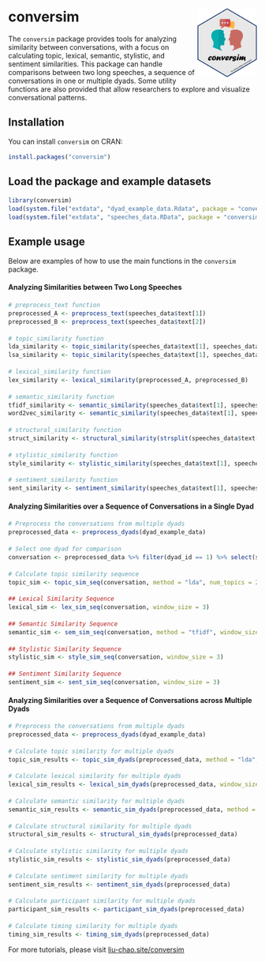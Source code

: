 
# conversim <img src="man/figures/conversim_logo.png" align="right" height="139" alt="logo" style="float:right; height:139px;"/>

The `conversim` package provides tools for analyzing similarity between
conversations, with a focus on calculating topic, lexical, semantic,
stylistic, and sentiment similarities. This package can handle
comparisons between two long speeches, a sequence of conversations in
one or multiple dyads. Some utility functions are also provided that
allow researchers to explore and visualize conversational patterns.

## Installation

You can install `conversim` on CRAN:

``` r
install.packages("conversim")
```

## Load the package and example datasets

``` r
library(conversim)
load(system.file("extdata", "dyad_example_data.Rdata", package = "conversim"))
load(system.file("extdata", "speeches_data.RData", package = "conversim"))
```

## Example usage

Below are examples of how to use the main functions in the `conversim`
package.

#### Analyzing Similarities between Two Long Speeches

``` r
# preprocess_text function
preprocessed_A <- preprocess_text(speeches_data$text[1])
preprocessed_B <- preprocess_text(speeches_data$text[2])

# topic_similarity function
lda_similarity <- topic_similarity(speeches_data$text[1], speeches_data$text[2], method = "lda", num_topics = 5)
lsa_similarity <- topic_similarity(speeches_data$text[1], speeches_data$text[2], method = "lsa", num_topics = 5)

# lexical_similarity function
lex_similarity <- lexical_similarity(preprocessed_A, preprocessed_B)

# semantic_similarity function
tfidf_similarity <- semantic_similarity(speeches_data$text[1], speeches_data$text[2], method = "tfidf")
word2vec_similarity <- semantic_similarity(speeches_data$text[1], speeches_data$text[2], method = "word2vec")

# structural_similarity function
struct_similarity <- structural_similarity(strsplit(speeches_data$text[1], "\n")[[1]], strsplit(speeches_data$text[2], "\n")[[1]])

# stylistic_similarity function
style_similarity <- stylistic_similarity(speeches_data$text[1], speeches_data$text[2])

# sentiment_similarity function
sent_similarity <- sentiment_similarity(speeches_data$text[1], speeches_data$text[2])
```

#### Analyzing Similarities over a Sequence of Conversations in a Single Dyad

``` r
# Preprocess the conversations from multiple dyads
preprocessed_data <- preprocess_dyads(dyad_example_data)

# Select one dyad for comparison
conversation <- preprocessed_data %>% filter(dyad_id == 1) %>% select(speaker_id, processed_text)

# Calculate topic similarity sequence
topic_sim <- topic_sim_seq(conversation, method = "lda", num_topics = 2, window_size = 3)

## Lexical Similarity Sequence
lexical_sim <- lex_sim_seq(conversation, window_size = 3)

## Semantic Similarity Sequence
semantic_sim <- sem_sim_seq(conversation, method = "tfidf", window_size = 3)

## Stylistic Similarity Sequence
stylistic_sim <- style_sim_seq(conversation, window_size = 3)

## Sentiment Similarity Sequence
sentiment_sim <- sent_sim_seq(conversation, window_size = 3)
```

#### Analyzing Similarities over a Sequence of Conversations across Multiple Dyads

``` r
# Preprocess the conversations from multiple dyads
preprocessed_data <- preprocess_dyads(dyad_example_data)

# Calculate topic similarity for multiple dyads
topic_sim_results <- topic_sim_dyads(preprocessed_data, method = "lda", num_topics = 3, window_size = 2)

# Calculate lexical similarity for multiple dyads
lexical_sim_results <- lexical_sim_dyads(preprocessed_data, window_size = 2)

# Calculate semantic similarity for multiple dyads
semantic_sim_results <- semantic_sim_dyads(preprocessed_data, method = "tfidf", window_size = 2)

# Calculate structural similarity for multiple dyads
structural_sim_results <- structural_sim_dyads(preprocessed_data)

# Calculate stylistic similarity for multiple dyads
stylistic_sim_results <- stylistic_sim_dyads(preprocessed_data)

# Calculate sentiment similarity for multiple dyads
sentiment_sim_results <- sentiment_sim_dyads(preprocessed_data)

# Calculate participant similarity for multiple dyads
participant_sim_results <- participant_sim_dyads(preprocessed_data)

# Calculate timing similarity for multiple dyads
timing_sim_results <- timing_sim_dyads(preprocessed_data)
```

For more tutorials, please visit
[liu-chao.site/conversim](https://liu-chao.site/conversim/)
